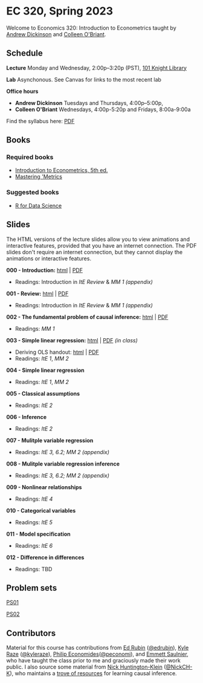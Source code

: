# EC 320, Spring 2023

Welcome to Economics 320: Introduction to Econometrics taught by [Andrew Dickinson](https://economics.uoregon.edu/profile/adickin3/) and [Colleen O'Briant](https://economics.uoregon.edu/profile/cobriant/).

## Schedule

**Lecture** Monday and Wednesday, 2:00p–3:20p (PST), [101 Knight Library](https://map.uoregon.edu/08a3b9892)

**Lab** Asynchonous. See Canvas for links to the most recent lab

**Office hours**

- **Andrew Dickinson** Tuesdays and Thursdays, 4:00p–5:00p, 
- **Colleen O'Briant** Wednesdays, 4:00p-5:20p and Fridays, 8:00a-9:00a

Find the syllabus here: [PDF](https://ajdickinson.github.io/EC320S23/syllabus/syllabus.pdf)

## Books

### Required books

- [Introduction to Econometrics, 5th ed.](http://smile.amazon.com/Introduction-Econometrics-Christopher-Dougherty/dp/0199676828/) 
- [Mastering 'Metrics](https://www.amazon.com/Mastering-Metrics-Path-Cause-Effect/dp/0691152845/)

### Suggested books

- [R for Data Science](https://r4ds.had.co.nz/)

## Slides 

The HTML versions of the lecture slides allow you to view animations and interactive features, provided that you have an internet connection. The PDF slides don't require an internet connection, but they cannot display the animations or interactive features.

**000 - Introduction:** [html](https://ajdickinson.github.io/EC320S23/slides/000-intro/000-main.html) | [PDF](https://ajdickinson.github.io/EC320S23/slides/000-intro/000-main.pdf)

- Readings: Introduction in *ItE Review* & *MM 1 (appendix)*

**001 - Review:** [html](https://ajdickinson.github.io/EC320S23/slides/001-review/010-main.html) | [PDF](https://ajdickinson.github.io/EC320S23/slides/001-review/010-main.pdf)

- Readings: Introduction in *ItE Review* & *MM 1 (appendix)*

**002 - The fundamental problem of causal inference:** [html](https://ajdickinson.github.io/EC320S23/slides/002-fundamental-problem/020-main.html) | [PDF](https://ajdickinson.github.io/EC320S23/slides/002-fundamental-problem/020-main.pdf)

- Readings: *MM 1*

**003 - Simple linear regression:** [html](https://ajdickinson.github.io/EC320S23/slides/003-ols/030-main.html) | [PDF](https://ajdickinson.github.io/EC320S23/slides/003-ols/030-main.pdf) _(in class)_

- Deriving OLS handout: [html](https://ajdickinson.github.io/EC320S23/slides/003-ols/ols-handout.html) | [PDF](https://ajdickinson.github.io/EC320S23/resources/ols-derived-inclass)
- Readings: *ItE 1*, *MM 2*

**004 - Simple linear regression** 

- Readings: *ItE 1*, *MM 2*

**005 - Classical assumptions** 

- Readings: *ItE 2*

**006 - Inference** 

- Readings: *ItE 2*

**007 - Mulitple variable regression** 

- Readings: *ItE 3, 6.2; MM 2 (appendix)*

**008 - Mulitple variable regression inference** 

- Readings: *ItE 3, 6.2; MM 2 (appendix)*

**009 - Nonlinear relationships** 

- Readings: *ItE 4*

**010 - Categorical variables**

- Readings: *ItE 5*

**011 - Model specification**

- Readings: *ItE 6*

**012 - Difference in differences**

- Readings: TBD

## Problem sets

[PS01](https://ajdickinson.github.io/EC320S23/problem-sets/ps01/ps01.html)

[PS02](https://ajdickinson.github.io/EC320S23/problem-sets/ps02/ps02.html)


## Contributors

Material for this course has contributions from [Ed Rubin](http://edrub.in/) ([@edrubin](https://github.com/edrubin)), [Kyle Raze](https://kyleraze.com/) ([@kyleraze](https://github.com/kyleraze)), [Philip Economides](https://philip-economides.com/)([@peconomi](https://github.com/peconomi)), and [Emmett Saulnier](https://www.emmettsaulnier.com/), who have taught the class prior to me and graciously made their work public. I also source some material from [Nick Huntington-Klein](https://nickchk.com/) ([@NickCH-K](https://github.com/NickCH-K)), who maintains a [trove of resources](https://nickchk.com/causalgraphs.html) for learning causal inference.
